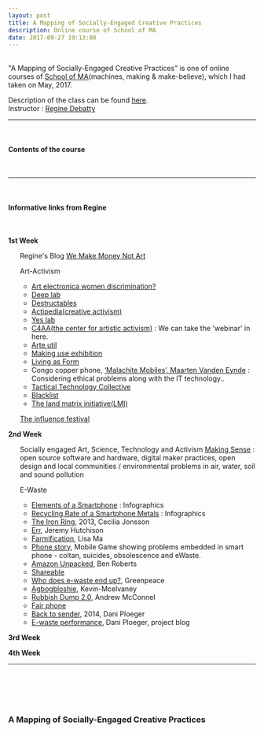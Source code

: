 ```yaml
---
layout: post
title: A Mapping of Socially-Engaged Creative Practices
description: Online course of School of MA
date: 2017-09-27 19:13:00
---
```


<br/>
"A Mapping of Socially-Engaged Creative Practices" is one of online courses of <a href="http://schoolofma.org" target="blank">School of MA</a>(machines, making & make-believe), which I had taken on May, 2017.

<p>
Description of the class can be found <a href="http://schoolofma.org/mapping-of/" target="blank">here</a>.
<br/>
Instructor : <a href="http://we-make-money-not-art.com/" target="blank">Regine Debatty</a>
</p>

***

<br/>
<h4>Contents of the course</h4>
<br/>

***

<br/>
<h4>Informative links from Regine</h4>
<br/>
<p>
<strong>1st Week</strong>
<br/>
<ul>
Regine's Blog <a href="http://we-make-money-not-art.com/" target="blank">We Make Money Not Art</a>
<br/>

Art-Activism
<ul>
<li>
<a href="https://www.theguardian.com/science/the-h-word/2016/sep/12/ars-electronica-festival-gender
https://www.artsy.net/article/artsy-editorial-venice-biennale-artists-numbers" target="blank">Art electronica women discrimination?</a>
</li>
<li>
<a href="http://www.deeplab.net/" target="blank">Deep lab</a>
</li>
<li>
<a href="http://destructables.org/" target="blank">Destructables</a>
</li>
<li>
<a href="https://actipedia.org/" target="blank">Actipedia(creative activism)</a>
</li>
<li>
<a href="http://yeslab.org/" target="blank">Yes lab</a>
</li>
<li>
<a href="https://artisticactivism.org/" target="blank">C4AA(the center for artistic activism)</a> : We can take the 'webinar' in here.
</li>
<li>
<a href="http://www.arte-util.org/" target="blank">Arte util</a>
</li>
<li>
<a href="http://makinguse.artmuseum.pl/en/" target="blank">Making use exhibition</a>
</li>
<li>
<a href="http://creativetime.org/programs/archive/2011/livingasform/archive.htm" target="blank">Living as Form</a>
</li>
<li>
Congo copper phone, <a href="http://www.maartenvandeneynde.com/?rd_project=malachite-mobiles&lang=en" target="blank">‘Malachite Mobiles’, Maarten Vanden Eynde</a> : Considering ethical problems along with the IT technology..
</li>
<li>
<a href="https://tacticaltech.org/" target="blank">Tactical Technology Collective</a>
</li>
<li>
<a href="https://blackl.st/" target="blank">Blacklist</a>
</li>
<li>
<a href="http://landmatrix.org/en/" target="blank">The land matrix initiative(LMI)</a>
</li>
</ul>

<a href="http://theinfluencers.org/en/node/1857" target="blank">The influence festival</a>
</ul>
</p>

<p>
<strong>2nd Week</strong>
<br/>
<ul>
Socially engaged Art, Science, Technology and Activism
<a href="http://making-sense.eu/" target="blank">Making Sense</a> : open source software and hardware, digital maker practices, open design and local communities / environmental problems in air, water, soil and sound pollution
<br/>

E-Waste
  <ul>
    <li>
    <a href="http://www.compoundchem.com/2014/02/19/the-chemical-elements-of-a-smartphone/" target="blank">Elements of a Smartphone</a> : Infographics
    </li>
    <li>
    <a href="http://www.compoundchem.com/2015/09/15/recycling-phone-elements/" target="blank">Recycling Rate of a Smartphone Metals</a> : Infographics
    </li>
    <li>
    <a href="http://www.ceciliajonsson.com/index.php?/inside/the-iron-ring/" target="blank">The Iron Ring</a>, 2013, Cecilia Jonsson
    </li>
    <li>
    <a href="http://www.jeremyhutchison.com/work/project47.html" target="blank">Err</a>, Jeremy Hutchison
    </li>
    <li>
    <a href="http://www.lisama.co.uk/works/2014/12/18/farmification" target="blank">Farmification</a>, Lisa Ma
    </li>
    <li>
    <a href="http://phonestory.org" target="blank">Phone story</a>, Mobile Game showing problems embedded in smart phone - coltan, suicides, obsolescence and eWaste.
    </li>
    <li>
    <a href="https://www.benrobertsphotography.com/work/amazon-unpacked/#4316" target="blank">Amazon Unpacked</a>, Ben Roberts
    </li>
    <li>
    <a href="https://www.shareable.net/sharing-cities-toolkit" target="blank">Shareable</a>
    </li>
    <li>
    <a href="http://www.greenpeace.org/international/en/campaigns/detox/electronics/the-e-waste-problem/where-does-e-waste-end-up/" target="blank">Who does e-waste end up?</a>, Greenpeace
    </li>
    <li>
    <a href="http://kevin-mcelvaney.com/portfolio/agbogbloshie/" target="blank">Agbogbloshie</a>, Kevin-Mcelvaney
    </li>
    <li>
    <a href="https://www.andrewmcconnell.com/Rubbish-Dump-2-0/1" target="blank">Rubbish Dump 2.0</a>, Andrew McConnel
    </li>
    <li>
    <a href="https://www.fairphone.com/en/" target="blank">Fair phone</a>
    </li>
    <li>
    <a href="https://www.daniploeger.org/" target="blank">Back to sender</a>, 2014, Dani Ploeger
    </li>
    <li>
    <a href="http://www.e-waste-performance.net/home.html" target="blank">E-waste performance</a>, Dani Ploeger, project blog
    </li>
  </ul>
</ul>
</p>

<p>
<strong>3rd Week</strong>
<br/>
<ul>
  <ul>
  </ul>
</ul>
</p>

<p>
<strong>4th Week</strong>
<br/>
<ul>
  <ul>
  </ul>
</ul>
</p>

***


<br/>


<br/><br/>
### A Mapping of Socially-Engaged Creative Practices
